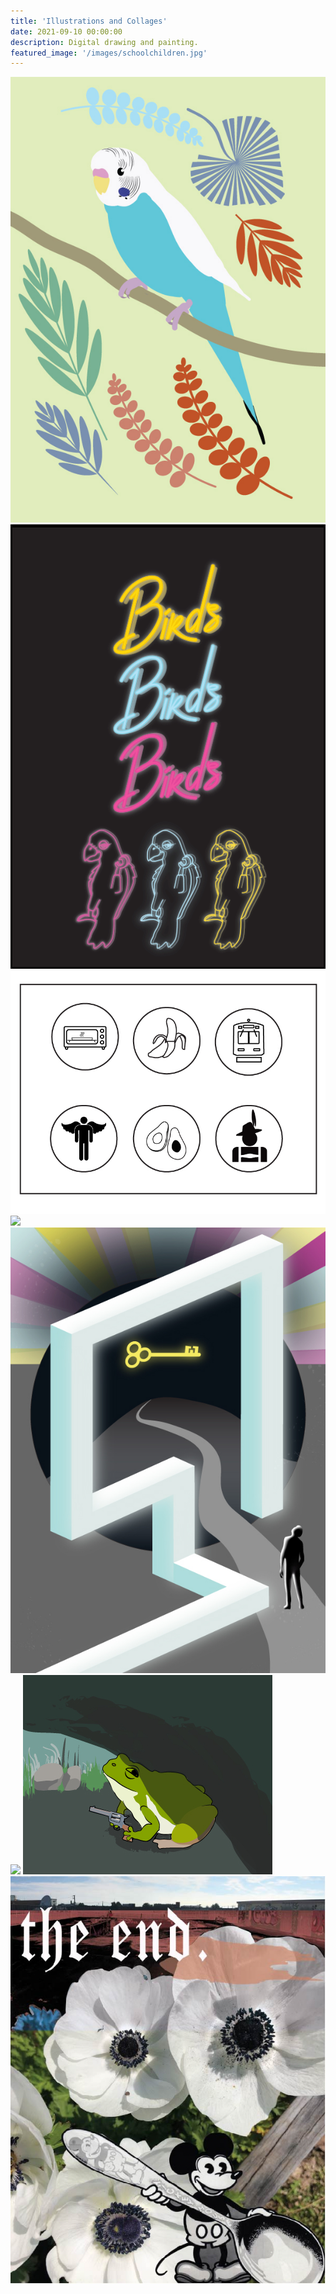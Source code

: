 ```yaml
---
title: 'Illustrations and Collages'
date: 2021-09-10 00:00:00
description: Digital drawing and painting.
featured_image: '/images/schoolchildren.jpg'
---
```


<div class="gallery" data-columns="3">
	<img src="/images/parakeet-illustration.jpg">
	<img src="/images/text_parrots_gif.gif">
	<img src="/images/Icons-&-Text.jpg">
	<img src="/images/schoolchildren.jpg">
	<img src="/images/retro_pool.jpg">
	<img src="/images/glitch-01.png">
	<img src="/images/handsupfrog.jpg">
	<img src="/images/photo_collage_poppies-01.jpg">
	
</div>
